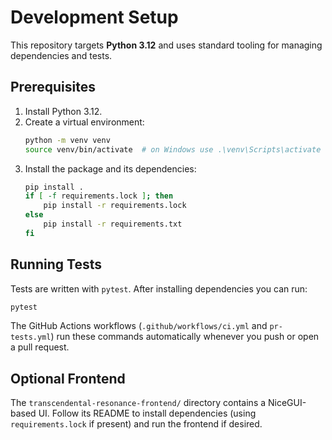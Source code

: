 # Development Setup

This repository targets **Python 3.12** and uses standard tooling for managing dependencies and tests.

## Prerequisites

1. Install Python 3.12.
2. Create a virtual environment:
   ```bash
   python -m venv venv
   source venv/bin/activate  # on Windows use .\venv\Scripts\activate
   ```
3. Install the package and its dependencies:
   ```bash
   pip install .
   if [ -f requirements.lock ]; then
       pip install -r requirements.lock
   else
       pip install -r requirements.txt
   fi
   ```

## Running Tests

Tests are written with `pytest`. After installing dependencies you can run:

```bash
pytest
```

The GitHub Actions workflows (`.github/workflows/ci.yml` and `pr-tests.yml`) run these commands automatically whenever you push or open a pull request.

## Optional Frontend

The `transcendental-resonance-frontend/` directory contains a NiceGUI-based UI. Follow its README to install dependencies (using `requirements.lock` if present) and run the frontend if desired.
